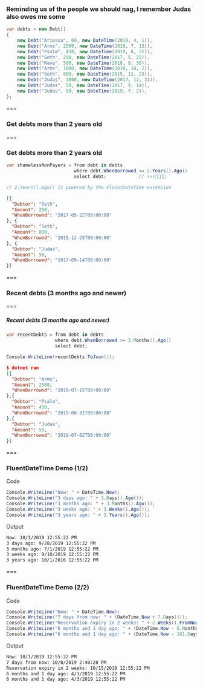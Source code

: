 ### Reminding us of the people we should nag, I remember Judas also owes me some

```cs
var debts = new Debt[]
{
    new Debt("Ariessa", 60, new DateTime(2019, 4, 1)),
    new Debt("Arms", 2500, new DateTime(2019, 7, 15)),
    new Debt("Psalm", 430, new DateTime(2019, 8, 31)),
    new Debt("Seth", 290, new DateTime(2017, 5, 22)),
    new Debt("Rave", 500, new DateTime(2018, 9, 30)),
    new Debt("Arms", 1000, new DateTime(2018, 10, 2)),
    new Debt("Seth", 800, new DateTime(2015, 12, 25)),
    new Debt("Judas", 1000, new DateTime(2017, 12, 31)),
    new Debt("Judas", 50, new DateTime(2017, 9, 14)),
    new Debt("Judas", 50, new DateTime(2019, 7, 2)),
};
```

===

### Get debts more than 2 years old

===

### Get debts more than 2 years old

```cs
var shamelessNonPayers = from debt in debts
                         where debt.WhenBorrowed <= 2.Years().Ago() 
                         select debt;            // ⬆⬆⬆🤯😲🙀😱

// 2.Years().Ago() is powered by the FluentDateTime extension
```

```json
[{
  "Debtor": "Seth", 
  "Amount": 290,                           
  "WhenBorrowed": "2017-05-22T00:00:00"
}, {
  "Debtor": "Seth",                        
  "Amount": 800,                           
  "WhenBorrowed": "2015-12-25T00:00:00"
}, {
  "Debtor": "Judas",                       
  "Amount": 50,                            
  "WhenBorrowed": "2017-09-14T00:00:00"    
}]                                            
```

===

### Recent debts (3 months ago and newer)

===

##### Recent debts (3 months ago and newer)

```cs
var recentDebts = from debt in debts
                  where debt.WhenBorrowed >= 3.Months().Ago()
                  select debt;

Console.WriteLine(recentDebts.ToJson());
```

```json
$ dotnet run
[{
  "Debtor": "Arms",
  "Amount": 2500,
  "WhenBorrowed": "2019-07-15T00:00:00"
},{
  "Debtor": "Psalm",
  "Amount": 430,
  "WhenBorrowed": "2019-08-31T00:00:00"
},{
  "Debtor": "Judas",
  "Amount": 50,
  "WhenBorrowed": "2019-07-02T00:00:00"
}]                                     
```

===

### <span style="text-transform: none">FluentDateTime</span> Demo (1/2)

Code 
```cs
Console.WriteLine("Now: " + DateTime.Now);
Console.WriteLine("3 days ago: " + 3.Days().Ago());
Console.WriteLine("3 months ago: " + 3.Months().Ago());
Console.WriteLine("3 weeks ago: " + 3.Weeks().Ago());
Console.WriteLine("3 years ago: " + 3.Years().Ago());
```

Output
```bash
Now: 10/1/2019 12:55:22 PM
3 days ago: 9/28/2019 12:55:22 PM
3 months ago: 7/1/2019 12:55:22 PM
3 weeks ago: 9/10/2019 12:55:22 PM
3 years ago: 10/1/2016 12:55:22 PM
```

===

### <span style="text-transform: none">FluentDateTime</span> Demo (2/2)

Code
```cs
Console.WriteLine("Now: " + DateTime.Now);
Console.WriteLine("7 days from now: " + (DateTime.Now + 7.Days()));
Console.WriteLine("Reservation expiry in 2 weeks: " + 2.Weeks().FromNow());
Console.WriteLine("6 months and 1 day ago: " + (DateTime.Now - 6.Months() - 1.Days()));
Console.WriteLine("6 months and 1 day ago: " + (DateTime.Now - 181.Days()));
```

Output
```bash
Now: 10/1/2019 12:55:22 PM
7 days from now: 10/8/2019 2:40:28 PM
Reservation expiry in 2 weeks: 10/15/2019 12:55:22 PM
6 months and 1 day ago: 4/3/2019 12:55:22 PM
6 months and 1 day ago: 4/3/2019 12:55:22 PM
```
